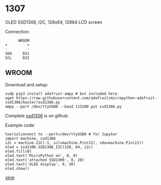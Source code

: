 # 1307

OLED SSD1306, I2C, 128x64, 12864 LCD screen

Connection:

```
      WROOM
+         +
-         -
SDA     D21
SCL     D22
```

## WROOM

Download and setup:

```
sudp pip3 install adafruit-ampy # but included here
wget https://raw.githubusercontent.com/adafruit/micropython-adafruit-ssd1306/master/ssd1306.py
ampy --port /dev/ttyUSB0 --baud 115200 put ssd1306.py
```

Complete [ssd1306](https://github.com/adafruit/micropython-adafruit-ssd1306) is on github.

Example code:

```
%serialconnect to --port=/dev/ttyUSB0 # for Jupyter
import machine, ssd1306
i2c = machine.I2C(-1, scl=machine.Pin(22), sda=machine.Pin(21))
oled = ssd1306.SSD1306_I2C(128, 64, i2c)
oled.fill(0) 
oled.text('MicroPython on', 0, 0)
oled.text('attached SSD1306', 0, 20)
oled.text('OLED display', 0, 30)
oled.show()
```

[xlink](https://www.instructables.com/id/MicroPython-on-an-ESP32-Board-With-Integrated-SSD1/)
